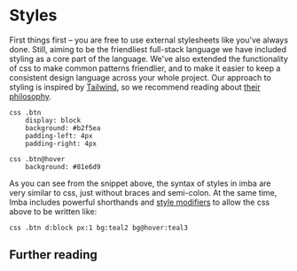# Styles

First things first – you are free to use external stylesheets like you've always done. Still, aiming to be the friendliest full-stack language we have included styling as a core part of the language. We've also extended the functionality of css to make common patterns friendlier, and to make it easier to keep a consistent design language across your whole project. Our approach to styling is inspired by [Tailwind](https://tailwindcss.com), so we recommend reading about [their philosophy](https://tailwindcss.com/docs/utility-first).

```imba
css .btn
	display: block
	background: #b2f5ea
	padding-left: 4px
	padding-right: 4px

css .btn@hover
	background: #81e6d9
```
As you can see from the snippet above, the syntax of styles in imba are very similar to css, just without braces and semi-colon. At the same time, Imba includes powerful shorthands and [style modifiers](/docs/styles/modifiers) to allow the css above to be written like:

```imba
css .btn d:block px:1 bg:teal2 bg@hover:teal3
```


## Further reading

<doc-pages></doc-pages>
